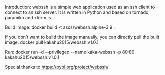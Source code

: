 Introduction:
webssh is a simple web application used as an ssh client to connect to an ssh server. It is written in Python and based on tornado, paramiko and xterm.js.


Build image:
docker build -t ascs/webssh:alpine-3.9 .

If you don’t want to build the image manually, you can directly pull the built image:
docker pull kakahu2015/webssh:v1.0.1

Run:
docker run -d --privileged --name kaka-webssh -p 80:80 kakahu2015/webssh:v1.0.1

Special thanks to https://pypi.org/project/webssh/



